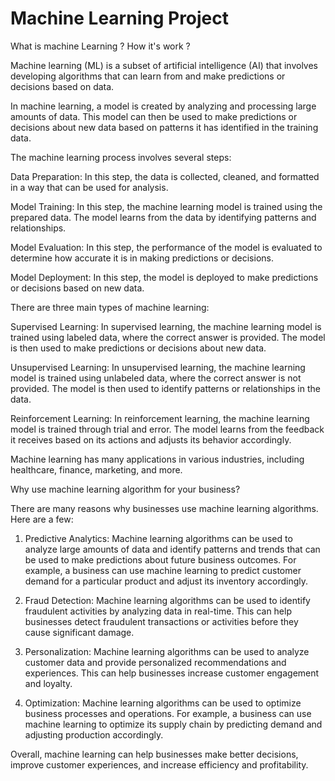 # Machine Learning Project

What is machine Learning ? 
How it's work ?

Machine learning (ML) is a subset of artificial intelligence (AI) that involves developing algorithms that can learn from and make predictions or decisions based on data.

In machine learning, a model is created by analyzing and processing large amounts of data. This model can then be used to make predictions or decisions about new data based on patterns it has identified in the training data.

The machine learning process involves several steps:

Data Preparation: In this step, the data is collected, cleaned, and formatted in a way that can be used for analysis.

Model Training: In this step, the machine learning model is trained using the prepared data. The model learns from the data by identifying patterns and relationships.

Model Evaluation: In this step, the performance of the model is evaluated to determine how accurate it is in making predictions or decisions.

Model Deployment: In this step, the model is deployed to make predictions or decisions based on new data.

There are three main types of machine learning:

Supervised Learning: In supervised learning, the machine learning model is trained using labeled data, where the correct answer is provided. The model is then used to make predictions or decisions about new data.

Unsupervised Learning: In unsupervised learning, the machine learning model is trained using unlabeled data, where the correct answer is not provided. The model is then used to identify patterns or relationships in the data.

Reinforcement Learning: In reinforcement learning, the machine learning model is trained through trial and error. The model learns from the feedback it receives based on its actions and adjusts its behavior accordingly.

Machine learning has many applications in various industries, including healthcare, finance, marketing, and more.



Why use machine learning algorithm for your business?

There are many reasons why businesses use machine learning algorithms. Here are a few:

1. Predictive Analytics: Machine learning algorithms can be used to analyze large amounts of data and identify patterns and trends that can be used to make predictions about future business outcomes. For example, a business can use machine learning to predict customer demand for a particular product and adjust its inventory accordingly.

2. Fraud Detection: Machine learning algorithms can be used to identify fraudulent activities by analyzing data in real-time. This can help businesses detect fraudulent transactions or activities before they cause significant damage.

3. Personalization: Machine learning algorithms can be used to analyze customer data and provide personalized recommendations and experiences. This can help businesses increase customer engagement and loyalty.

4. Optimization: Machine learning algorithms can be used to optimize business processes and operations. For example, a business can use machine learning to optimize its supply chain by predicting demand and adjusting production accordingly.

Overall, machine learning can help businesses make better decisions, improve customer experiences, and increase efficiency and profitability.
